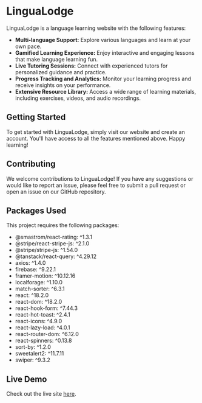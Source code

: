 # LinguaLodge

LinguaLodge is a language learning website with the following features:

- **Multi-language Support:** Explore various languages and learn at your own pace.
- **Gamified Learning Experience:** Enjoy interactive and engaging lessons that make language learning fun.
- **Live Tutoring Sessions:** Connect with experienced tutors for personalized guidance and practice.
- **Progress Tracking and Analytics:** Monitor your learning progress and receive insights on your performance.
- **Extensive Resource Library:** Access a wide range of learning materials, including exercises, videos, and audio recordings.

## Getting Started

To get started with LinguaLodge, simply visit our website and create an account. You'll have access to all the features mentioned above. Happy learning!

## Contributing

We welcome contributions to LinguaLodge! If you have any suggestions or would like to report an issue, please feel free to submit a pull request or open an issue on our GitHub repository.


## Packages Used

This project requires the following packages:

- @smastrom/react-rating: ^1.3.1
- @stripe/react-stripe-js: ^2.1.0
- @stripe/stripe-js: ^1.54.0
- @tanstack/react-query: ^4.29.12
- axios: ^1.4.0
- firebase: ^9.22.1
- framer-motion: ^10.12.16
- localforage: ^1.10.0
- match-sorter: ^6.3.1
- react: ^18.2.0
- react-dom: ^18.2.0
- react-hook-form: ^7.44.3
- react-hot-toast: ^2.4.1
- react-icons: ^4.9.0
- react-lazy-load: ^4.0.1
- react-router-dom: ^6.12.0
- react-spinners: ^0.13.8
- sort-by: ^1.2.0
- sweetalert2: ^11.7.11
- swiper: ^9.3.2

## Live Demo

Check out the live site [here](https://assignment-12-e7bed.web.app/).